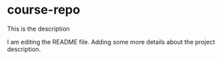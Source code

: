 # course-repo
This is the description

I am editing the README file. Adding some more details about the project description.

